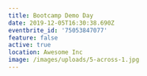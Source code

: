 ```yaml
---
title: Bootcamp Demo Day
date: 2019-12-05T16:30:38.690Z
eventbrite_id: '75053847077'
feature: false
active: true
location: Awesome Inc
image: /images/uploads/5-across-1.jpg
---
```


